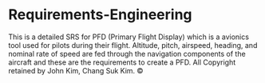 # Requirements-Engineering
This is a detailed SRS for PFD (Primary Flight Display) which is a avionics tool used for pilots during their flight. Altitude, pitch, airspeed, heading, and nominal rate of speed are fed through the navigation components of the aircraft and these are the requirements to create a PFD. All Copyright retained by John Kim, Chang Suk Kim. © 
